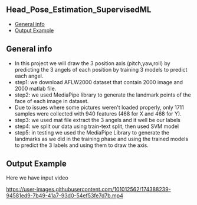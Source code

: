 ## Head_Pose_Estimation_SupervisedML
* [General info](#general-info)
* [Output Example](#Output-Examples)

## General info
* In this project we will draw the 3 position axis (pitch,yaw,roll) by predicting the 3 angels of each position by training 3 models to predict each angel.
* step1: we download  AFLW2000 dataset that contain 2000 image and 2000 matlab file.
* step2: we used MediaPipe library to generate the landmark points of the face of each image in dataset.
* Due to issues where some pictures weren't loaded properly, only 1711 samples were collected with 940 features (468 for X and 468 for Y).
* step3: we used mat file extract the 3 angels and it well be our labels
* step4: we split our data using train-text split, then used SVM model  
* step5: in testing we used the MediaPipe Library to generate the landmarks as we did in the training phase and using the trained models to predict the 3 labels and using them to draw the axis.

## Output Example
Here we have input video 

https://user-images.githubusercontent.com/101012562/174388239-94581ed9-7b49-41a7-93d0-54ef53fe7d7b.mp4

